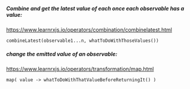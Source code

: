 ##### Combine and get the latest value of each once each observable has a value:
https://www.learnrxjs.io/operators/combination/combinelatest.html

    combineLatest(observable1...n, whatToDoWithThoseValues())
 
##### change the emitted value of an observable:
https://www.learnrxjs.io/operators/transformation/map.html

    map( value -> whatToDoWithThatValueBeforeReturningIt() )
